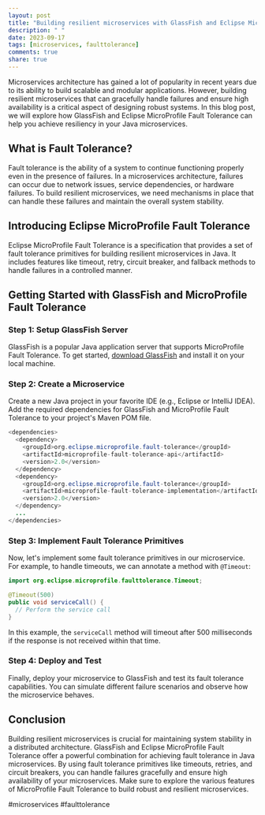 ```yaml
---
layout: post
title: "Building resilient microservices with GlassFish and Eclipse MicroProfile Fault Tolerance in Java"
description: " "
date: 2023-09-17
tags: [microservices, faulttolerance]
comments: true
share: true
---
```


Microservices architecture has gained a lot of popularity in recent years due to its ability to build scalable and modular applications. However, building resilient microservices that can gracefully handle failures and ensure high availability is a critical aspect of designing robust systems. In this blog post, we will explore how GlassFish and Eclipse MicroProfile Fault Tolerance can help you achieve resiliency in your Java microservices.

## What is Fault Tolerance?

Fault tolerance is the ability of a system to continue functioning properly even in the presence of failures. In a microservices architecture, failures can occur due to network issues, service dependencies, or hardware failures. To build resilient microservices, we need mechanisms in place that can handle these failures and maintain the overall system stability.

## Introducing Eclipse MicroProfile Fault Tolerance

Eclipse MicroProfile Fault Tolerance is a specification that provides a set of fault tolerance primitives for building resilient microservices in Java. It includes features like timeout, retry, circuit breaker, and fallback methods to handle failures in a controlled manner.

## Getting Started with GlassFish and MicroProfile Fault Tolerance

### Step 1: Setup GlassFish Server

GlassFish is a popular Java application server that supports MicroProfile Fault Tolerance. To get started, [download GlassFish](https://glassfish.org/download.html) and install it on your local machine.

### Step 2: Create a Microservice

Create a new Java project in your favorite IDE (e.g., Eclipse or IntelliJ IDEA). Add the required dependencies for GlassFish and MicroProfile Fault Tolerance to your project's Maven POM file.

```java
<dependencies>
  <dependency>
    <groupId>org.eclipse.microprofile.fault-tolerance</groupId>
    <artifactId>microprofile-fault-tolerance-api</artifactId>
    <version>2.0</version>
  </dependency>
  <dependency>
    <groupId>org.eclipse.microprofile.fault-tolerance</groupId>
    <artifactId>microprofile-fault-tolerance-implementation</artifactId>
    <version>2.0</version>
  </dependency>
  ...
</dependencies>
```

### Step 3: Implement Fault Tolerance Primitives

Now, let's implement some fault tolerance primitives in our microservice. For example, to handle timeouts, we can annotate a method with `@Timeout`:

```java
import org.eclipse.microprofile.faulttolerance.Timeout;

@Timeout(500)
public void serviceCall() {
  // Perform the service call
}
```

In this example, the `serviceCall` method will timeout after 500 milliseconds if the response is not received within that time.

### Step 4: Deploy and Test

Finally, deploy your microservice to GlassFish and test its fault tolerance capabilities. You can simulate different failure scenarios and observe how the microservice behaves.

## Conclusion

Building resilient microservices is crucial for maintaining system stability in a distributed architecture. GlassFish and Eclipse MicroProfile Fault Tolerance offer a powerful combination for achieving fault tolerance in Java microservices. By using fault tolerance primitives like timeouts, retries, and circuit breakers, you can handle failures gracefully and ensure high availability of your microservices. Make sure to explore the various features of MicroProfile Fault Tolerance to build robust and resilient microservices.

#microservices #faulttolerance